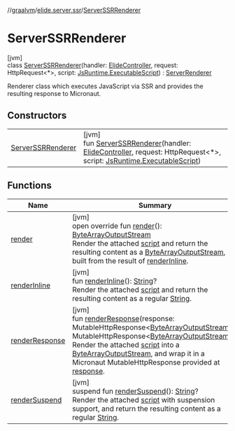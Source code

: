 //[graalvm](../../../index.md)/[elide.server.ssr](../index.md)/[ServerSSRRenderer](index.md)

# ServerSSRRenderer

[jvm]\
class [ServerSSRRenderer](index.md)(handler: [ElideController](../../../../../packages/server/server/elide.server.controller/-elide-controller/index.md), request: HttpRequest&lt;*&gt;, script: [JsRuntime.ExecutableScript](../../elide.runtime.graalvm/-js-runtime/-executable-script/index.md)) : [ServerRenderer](../-server-renderer/index.md)

Renderer class which executes JavaScript via SSR and provides the resulting response to Micronaut.

## Constructors

| | |
|---|---|
| [ServerSSRRenderer](-server-s-s-r-renderer.md) | [jvm]<br>fun [ServerSSRRenderer](-server-s-s-r-renderer.md)(handler: [ElideController](../../../../../packages/server/server/elide.server.controller/-elide-controller/index.md), request: HttpRequest&lt;*&gt;, script: [JsRuntime.ExecutableScript](../../elide.runtime.graalvm/-js-runtime/-executable-script/index.md)) |

## Functions

| Name | Summary |
|---|---|
| [render](render.md) | [jvm]<br>open override fun [render](render.md)(): [ByteArrayOutputStream](https://docs.oracle.com/javase/8/docs/api/java/io/ByteArrayOutputStream.html)<br>Render the attached [script](../../../../../packages/graalvm/elide.server.ssr/-server-s-s-r-renderer/script.md) and return the resulting content as a [ByteArrayOutputStream](https://docs.oracle.com/javase/8/docs/api/java/io/ByteArrayOutputStream.html), built from the result of [renderInline](render-inline.md). |
| [renderInline](render-inline.md) | [jvm]<br>fun [renderInline](render-inline.md)(): [String](https://kotlinlang.org/api/latest/jvm/stdlib/kotlin/-string/index.html)?<br>Render the attached [script](../../../../../packages/graalvm/elide.server.ssr/-server-s-s-r-renderer/script.md) and return the resulting content as a regular [String](https://kotlinlang.org/api/latest/jvm/stdlib/kotlin/-string/index.html). |
| [renderResponse](render-response.md) | [jvm]<br>fun [renderResponse](render-response.md)(response: MutableHttpResponse&lt;[ByteArrayOutputStream](https://docs.oracle.com/javase/8/docs/api/java/io/ByteArrayOutputStream.html)&gt;): MutableHttpResponse&lt;[ByteArrayOutputStream](https://docs.oracle.com/javase/8/docs/api/java/io/ByteArrayOutputStream.html)&gt;<br>Render the attached [script](../../../../../packages/graalvm/elide.server.ssr/-server-s-s-r-renderer/script.md) into a [ByteArrayOutputStream](https://docs.oracle.com/javase/8/docs/api/java/io/ByteArrayOutputStream.html), and wrap it in a Micronaut MutableHttpResponse provided at [response](render-response.md). |
| [renderSuspend](render-suspend.md) | [jvm]<br>suspend fun [renderSuspend](render-suspend.md)(): [String](https://kotlinlang.org/api/latest/jvm/stdlib/kotlin/-string/index.html)?<br>Render the attached [script](../../../../../packages/graalvm/elide.server.ssr/-server-s-s-r-renderer/script.md) with suspension support, and return the resulting content as a regular [String](https://kotlinlang.org/api/latest/jvm/stdlib/kotlin/-string/index.html). |
